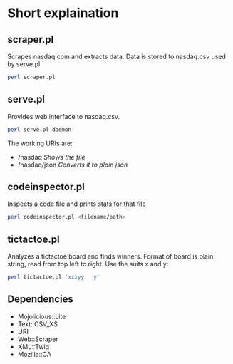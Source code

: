 Short explaination
==================

scraper.pl
----------
Scrapes nasdaq.com and extracts data. Data is stored to nasdaq.csv used by serve.pl
```bash
perl scraper.pl
```

serve.pl
--------
Provides web interface to nasdaq.csv.

```bash
perl serve.pl daemon
```

The working URIs are:
* /nasdaq _Shows the file_
* /nasdaq/json _Converts it to plain json_

codeinspector.pl
----------------
Inspects a code file and prints stats for that file

```bash
perl codeinspector.pl <filename/path>
```

tictactoe.pl
------------
Analyzes a tictactoe board and finds winners.
Format of board is plain string, read from top left to right.
Use the suits x and y:

```bash
perl tictactoe.pl 'xxxyy   y'
```

Dependencies
------------
* Mojolicious::Lite
* Text::CSV_XS
* URI
* Web::Scraper
* XML::Twig
* Mozilla::CA